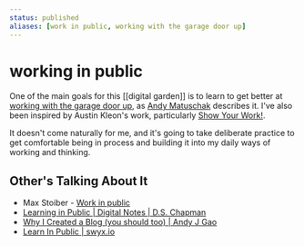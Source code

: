 ```yaml
---
status: published
aliases: [work in public, working with the garage door up]
---
```

# working in public

One of the main goals for this [[digital garden]] is to learn to get better at [working with the garage door up](https://notes.andymatuschak.org/z21cgR9K3UcQ5a7yPsj2RUim3oM2TzdBByZu), as [Andy Matuschak](https://andymatuschak.org/) describes it. I've also been inspired by Austin Kleon's work, particularly [Show Your Work!](https://austinkleon.com/show-your-work/). 

It doesn't come naturally for me, and it's going to take deliberate practice to get comfortable being in process and building it into my daily ways of working and thinking. 

## Other's Talking About It
- Max Stoiber - [Work in public](https://notes.mxstbr.com/Work_in_public)
- [Learning in Public | Digital Notes | D.S. Chapman](https://www.dschapman.com/notes/learning-in-public)
- [Why I Created a Blog (you should too) | Andy J Gao](https://www.andyjgao.com/blog/why-i-created-blog/) 
- [Learn In Public | swyx.io](https://www.swyx.io/learn-in-public/)